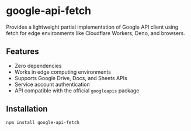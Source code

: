 # google-api-fetch

Provides a lightweight partial implementation of Google API client using fetch for edge environments like Cloudflare Workers, Deno, and browsers.

## Features

- Zero dependencies
- Works in edge computing environments
- Supports Google Drive, Docs, and Sheets APIs
- Service account authentication
- API compatible with the official `googleapis` package

## Installation

```bash
npm install google-api-fetch